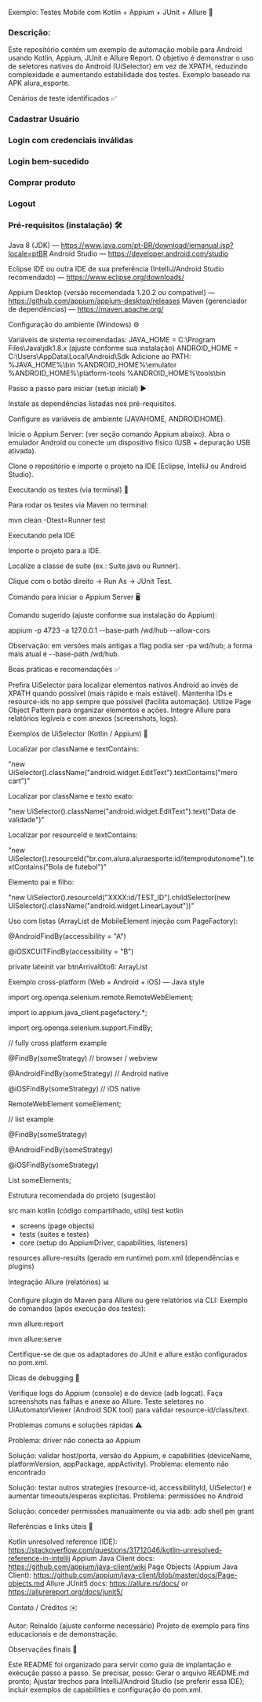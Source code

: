 Exemplo: Testes Mobile com Kotlin + Appium + JUnit + Allure 🚀

### Descrição:

Este repositório contém um exemplo de automação mobile para Android usando Kotlin, Appium, JUnit e Allure Report.
O objetivo é demonstrar o uso de seletores nativos do Android (UiSelector) em vez de XPATH, reduzindo complexidade e aumentando estabilidade dos testes.
Exemplo baseado na APK alura_esporte.

Cenários de teste identificados ✅

### Cadastrar Usuário
### Login com credenciais inválidas
### Login bem-sucedido
### Comprar produto
### Logout

### Pré-requisitos (instalação) 🛠️

Java 8 (JDK) — https://www.java.com/pt-BR/download/iemanual.jsp?locale=ptBR
Android Studio — https://developer.android.com/studio

Eclipse IDE ou outra IDE de sua preferência (IntelliJ/Android Studio recomendado) — https://www.eclipse.org/downloads/

Appium Desktop (versão recomendada 1.20.2 ou compatível) — https://github.com/appium/appium-desktop/releases
Maven (gerenciador de dependências) — https://maven.apache.org/

Configuração do ambiente (Windows) ⚙️

Variáveis de sistema recomendadas:
JAVA_HOME = C:\Program Files\Java\jdk1.8.x (ajuste conforme sua instalação)
ANDROID_HOME = C:\Users\\AppData\Local\Android\Sdk
Adicione ao PATH:
%JAVA_HOME%\bin
%ANDROID_HOME%\emulator
%ANDROID_HOME%\platform-tools
%ANDROID_HOME%\tools\bin

Passo a passo para iniciar (setup inicial) ▶️

Instale as dependências listadas nos pré-requisitos.

Configure as variáveis de ambiente (JAVAHOME, ANDROIDHOME).

Inicie o Appium Server: (ver seção comando Appium abaixo).
Abra o emulador Android ou conecte um dispositivo físico (USB + depuração USB ativada).

Clone o repositório e importe o projeto na IDE (Eclipse, IntelliJ ou Android Studio).

Executando os testes (via terminal) 🧪

Para rodar os testes via Maven no terminal:

mvn clean -Dtest=Runner test

Executando pela IDE

Importe o projeto para a IDE.

Localize a classe de suíte (ex.: Suite.java ou Runner).

Clique com o botão direito -> Run As -> JUnit Test.

Comando para iniciar o Appium Server 🖥️

Comando sugerido (ajuste conforme sua instalação do Appium):

appium -p 4723 -a 127.0.0.1 --base-path /wd/hub --allow-cors

Observação: em versões mais antigas a flag podia ser -pa wd/hub; a forma mais atual é --base-path /wd/hub.

Boas práticas e recomendações ✅

Prefira UiSelector para localizar elementos nativos Android ao invés de XPATH quando possível (mais rápido e mais estável).
Mantenha IDs e resource-ids no app sempre que possível (facilita automação).
Utilize Page Object Pattern para organizar elementos e ações.
Integre Allure para relatórios legíveis e com anexos (screenshots, logs).

Exemplos de UiSelector (Kotlin / Appium) 🔎

Localizar por className e textContains:

"new UiSelector().className(\"android.widget.EditText\").textContains(\"mero cart\")"

Localizar por className e texto exato:

"new UiSelector().className(\"android.widget.EditText\").text(\"Data de validade\")"

Localizar por resourceId e textContains:

"new UiSelector().resourceId(\"br.com.alura.aluraesporte:id/itemprodutonome\").textContains(\"Bola de futebol\")"

Elemento pai e filho:

"new UiSelector().resourceId(\"XXXX:id/TEST_ID\").childSelector(new UiSelector().className(\"android.widget.LinearLayout\"))"

Uso com listas (ArrayList de MobileElement injeção com PageFactory):

@AndroidFindBy(accessibility = "A")

@iOSXCUITFindBy(accessibility = "B")

private lateinit var btnArrival0to6: ArrayList

Exemplo cross-platform (Web + Android + iOS) — Java style

import org.openqa.selenium.remote.RemoteWebElement;

import io.appium.java_client.pagefactory.*;

import org.openqa.selenium.support.FindBy;

// fully cross platform example

@FindBy(someStrategy) // browser / webview

@AndroidFindBy(someStrategy) // Android native

@iOSFindBy(someStrategy) // iOS native

RemoteWebElement someElement;

// list example

@FindBy(someStrategy)

@AndroidFindBy(someStrategy)

@iOSFindBy(someStrategy)

List someElements;

Estrutura recomendada do projeto (sugestão)

src
main
kotlin (código compartilhado, utils)
test
kotlin
  - screens (page objects)
  - tests (suites e testes)
  - core (setup do AppiumDriver, capabilities, listeners)

resources
allure-results (gerado em runtime)
pom.xml (dependências e plugins)

Integração Allure (relatórios) 📊

Configure plugin do Maven para Allure ou gere relatórios via CLI:
Exemplo de comandos (após execução dos testes):

mvn allure:report

mvn allure:serve

Certifique-se de que os adaptadores do JUnit e allure estão configurados no pom.xml.

Dicas de debugging 🐞

Verifique logs do Appium (console) e do device (adb logcat).
Faça screenshots nas falhas e anexe ao Allure.
Teste seletores no UiAutomatorViewer (Android SDK tool) para validar resource-id/class/text.

Problemas comuns e soluções rápidas ⚠️

Problema: driver não conecta ao Appium

Solução: validar host/porta, versão do Appium, e capabilities (deviceName, platformVersion, appPackage, appActivity).
Problema: elemento não encontrado

Solução: testar outros strategies (resource-id, accessibilityId, UiSelector) e aumentar timeouts/esperas explícitas.
Problema: permissões no Android

Solução: conceder permissões manualmente ou via adb: adb shell pm grant <package> <permission>

Referências e links úteis 🔗

Kotlin unresolved reference (IDE): https://stackoverflow.com/questions/31712046/kotlin-unresolved-reference-in-intellij
Appium Java Client docs: https://github.com/appium/java-client/wiki
Page Objects (Appium Java Client): https://github.com/appium/java-client/blob/master/docs/Page-objects.md
Allure JUnit5 docs: https://allure.rs/docs/ or https://allurereport.org/docs/junit5/

Contato / Créditos ✉️

Autor: Reinaldo (ajuste conforme necessário)
Projeto de exemplo para fins educacionais e de demonstração.

Observações finais 📝

Este README foi organizado para servir como guia de implantação e execução passo a passo. Se precisar, posso:
Gerar o arquivo README.md pronto;
Ajustar trechos para IntelliJ/Android Studio (se preferir essa IDE);
Incluir exemplos de capabilities e configuração do pom.xml.
